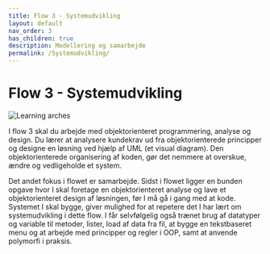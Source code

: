 ```yaml
---
title: Flow 3 - Systemudvikling
layout: default
nav_order: 3
has_children: true
description: Modellering og samarbejde
permalink: /Systemudvikling/
---
```


# Flow 3 - Systemudvikling


![Learning arches](../assets/images/learningArchesFlow3.png)


I flow 3 skal du arbejde med objektorienteret programmering, analyse og design.
Du lærer at analysere kundekrav ud fra objektorienterede principper og designe en løsning ved hjælp af UML (et visual diagram).
Den objektorienterede organisering af koden, gør det nemmere at overskue, ændre og vedligeholde et system.


Det andet fokus i flowet er samarbejde.
Sidst i flowet ligger en bunden opgave hvor I skal foretage en objektorienteret analyse og lave et objektorienteret design af løsningen, før I må gå i gang med at kode.
Systemet I skal bygge, giver mulighed for at repetere det I har lært om systemudvikling i dette flow. 
I får selvfølgelig også trænet brug af datatyper og variable til metoder, lister, load af data fra fil, at bygge en tekstbaseret menu og at arbejde med principper og regler i OOP, samt at anvende polymorfi i praksis.



  